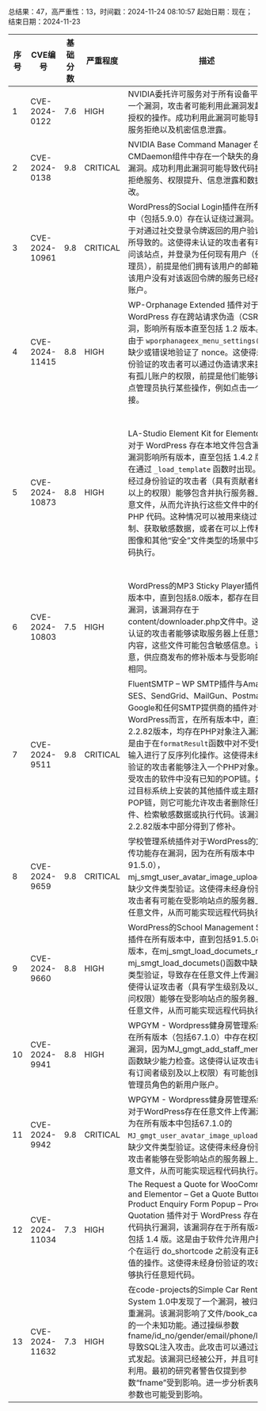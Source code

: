 总结果：47，高严重性：13，时间戳：2024-11-24 08:10:57
起始日期：现在；结束日期：2024-11-23

| 序号 | CVE编号 | 基础分数 | 严重程度 | 描述 | 参考文献 |
|-----|--------|------------|----------|-------------|------------|
| 1 | CVE-2024-0122 | 7.6  | HIGH | NVIDIA委托许可服务对于所有设备平台包含一个漏洞，攻击者可能利用此漏洞发起未经授权的操作。成功利用此漏洞可能导致部分服务拒绝以及机密信息泄露。 | [1]https://nvidia.custhelp.com/app/answers/detail/a_id/5570 |
| 2 | CVE-2024-0138 | 9.8  | CRITICAL | NVIDIA Base Command Manager 在CMDaemon组件中存在一个缺失的身份验证漏洞。成功利用此漏洞可能导致代码执行、拒绝服务、权限提升、信息泄露和数据篡改。 | [1]https://nvidia.custhelp.com/app/answers/detail/a_id/5595 |
| 3 | CVE-2024-10961 | 9.8  | CRITICAL | WordPress的Social Login插件在所有版本中（包括5.9.0）存在认证绕过漏洞。这是由于对通过社交登录令牌返回的用户验证不足所导致的。这使得未认证的攻击者有可能访问该站点，并登录为任何现有用户（例如管理员），前提是他们拥有该用户的邮箱，并且该用户没有对该返回令牌的服务已经存在的账户。 | [1]https://wordpress.org/plugins/oa-social-login/<br>[2]https://www.wordfence.com/threat-intel/vulnerabilities/id/43a64074-ca64-4c34-b467-06d1ad8c5aa0?source=cve |
| 4 | CVE-2024-11415 | 8.8  | HIGH | WP-Orphanage Extended 插件对于 WordPress 存在跨站请求伪造（CSRF）漏洞，影响所有版本直至包括 1.2 版本。这是由于 `wporphanageex_menu_settings()` 函数缺少或错误地验证了 nonce。这使得未经身份验证的攻击者可以通过伪造请求来提升所有孤儿账户的权限，前提是他们能够诱骗站点管理员执行某些操作，例如点击一个链接。 | [1]https://plugins.trac.wordpress.org/browser/wp-orphanage-extended/trunk/wp-orphanage-extended-options.php<br>[2]https://plugins.trac.wordpress.org/changeset?sfp_email=&sfph_mail=&reponame=&old=3194570%40wp-orphanage-extended&new=3194570%40wp-orphanage-extended&sfp_email=&sfph_mail=<br>[3]https://www.wordfence.com/threat-intel/vulnerabilities/id/f7ed6255-d8df-4f57-961b-1a0c21e352ac?source=cve |
| 5 | CVE-2024-10873 | 8.8  | HIGH | LA-Studio Element Kit for Elementor 插件对于 WordPress 存在本地文件包含漏洞，该漏洞影响所有版本，直至包括 1.4.2 版本，在通过 `_load_template` 函数时出现。这使得经过身份验证的攻击者（具有贡献者级别及以上的权限）能够包含并执行服务器上的任意文件，从而允许执行这些文件中的任何 PHP 代码。这种情况可以被用来绕过访问控制、获取敏感数据，或者在可以上传和包含图像和其他“安全”文件类型的场景中实现代码执行。 | [1]https://plugins.trac.wordpress.org/browser/lastudio-element-kit/trunk/includes/base/class-widget-base.php#L118<br>[2]https://plugins.trac.wordpress.org/browser/lastudio-element-kit/trunk/includes/base/class-widget-base.php#L141<br>[3]https://plugins.trac.wordpress.org/browser/lastudio-element-kit/trunk/includes/extensions/albums/widget-templates/player/global/index.php<br>[4]https://plugins.trac.wordpress.org/browser/lastudio-element-kit/trunk/includes/extensions/albums/widget-templates/player/global/index.php#L26<br>[5]https://plugins.trac.wordpress.org/changeset?sfp_email=&sfph_mail=&reponame=&old=3194361%40lastudio-element-kit&new=3194361%40lastudio-element-kit&sfp_email=&sfph_mail=<br>[6]https://www.wordfence.com/threat-intel/vulnerabilities/id/59415c36-e48a-4c05-ad22-8d55a9e13bcd?source=cve |
| 6 | CVE-2024-10803 | 7.5  | HIGH | WordPress的MP3 Sticky Player插件在所有版本中，直到包括8.0版本，都存在目录遍历漏洞，该漏洞存在于content/downloader.php文件中。这使得未认证的攻击者能够读取服务器上任意文件的内容，这些文件可能包含敏感信息。请注意，供应商发布的修补版本与受影响的版本相同。 | [1]https://codecanyon.net/item/mp3-sticky-player-wordpress-plugin/7930491<br>[2]https://www.wordfence.com/threat-intel/vulnerabilities/id/3bcd4675-e930-44d9-8278-c4c9e877656a?source=cve |
| 7 | CVE-2024-9511 | 9.8  | CRITICAL | FluentSMTP – WP SMTP插件与Amazon SES、SendGrid、MailGun、Postmark、Google和任何SMTP提供商的插件对于WordPress而言，在所有版本中，直至包括2.2.82版本，均存在PHP对象注入漏洞。这是由于在`formatResult`函数中对不受信任的输入进行了反序列化操作。这使得未经身份验证的攻击者能够注入一个PHP对象。在易受攻击的软件中没有已知的POP链。如果通过目标系统上安装的其他插件或主题存在POP链，则它可能允许攻击者删除任意文件、检索敏感数据或执行代码。该漏洞在2.2.82版本中部分得到了修补。 | [1]https://plugins.trac.wordpress.org/browser/fluent-smtp/trunk/app/Models/Logger.php#L157<br>[2]https://plugins.trac.wordpress.org/changeset/3194359/<br>[3]https://plugins.trac.wordpress.org/changeset/3194555/<br>[4]https://www.wordfence.com/threat-intel/vulnerabilities/id/a3deedc4-b939-4c54-8376-95d3728872d4?source=cve |
| 8 | CVE-2024-9659 | 9.8  | CRITICAL | 学校管理系统插件对于WordPress的文件上传功能存在漏洞，因为在所有版本中（包括91.5.0），mj_smgt_user_avatar_image_upload()函数缺少文件类型验证。这使得未经身份验证的攻击者有可能在受影响站点的服务器上上传任意文件，从而可能实现远程代码执行。 | [1]https://codecanyon.net/item/school-management-system-for-wordpress/11470032<br>[2]https://www.wordfence.com/threat-intel/vulnerabilities/id/ff1f303f-17fc-4006-b21b-5846216995da?source=cve |
| 9 | CVE-2024-9660 | 8.8  | HIGH | WordPress的School Management System插件在所有版本中，直到包括91.5.0在内的版本，在mj_smgt_load_documets_new()和mj_smgt_load_documets()函数中缺少文件类型验证，导致存在任意文件上传漏洞。这使得认证攻击者（具有学生级别及以上的访问权限）能够在受影响站点的服务器上上传任意文件，从而可能实现远程代码执行。 | [1]https://codecanyon.net/item/school-management-system-for-wordpress/11470032<br>[2]https://www.wordfence.com/threat-intel/vulnerabilities/id/1b36fc50-7573-466e-883e-8d26f243c4d0?source=cve |
| 10 | CVE-2024-9941 | 8.8  | HIGH | WPGYM - Wordpress健身房管理系统插件在所有版本（包括67.1.0）中存在权限提升漏洞，因为MJ_gmgt_add_staff_member()函数缺少能力检查。这使得认证攻击者（具有订阅者级别及以上权限）有可能创建具有管理员角色的新用户账户。 | [1]https://codecanyon.net/item/-wpgym-wordpress-gym-management-system/13352964<br>[2]https://www.wordfence.com/threat-intel/vulnerabilities/id/cbff92c1-8492-4d0d-bd90-8fd33625bf6f?source=cve |
| 11 | CVE-2024-9942 | 9.8  | CRITICAL | WPGYM - Wordpress健身房管理系统插件对于WordPress存在任意文件上传漏洞，因为在所有版本中包括67.1.0的`MJ_gmgt_user_avatar_image_upload()`函数缺少文件类型验证。这使得未经身份验证的攻击者能够在受影响站点的服务器上上传任意文件，从而可能实现远程代码执行。 | [1]https://codecanyon.net/item/-wpgym-wordpress-gym-management-system/13352964<br>[2]https://www.wordfence.com/threat-intel/vulnerabilities/id/bae5f22d-5085-4230-a7fc-5db85aa6fbdb?source=cve |
| 12 | CVE-2024-11034 | 7.3  | HIGH | The Request a Quote for WooCommerce and Elementor – Get a Quote Button – Product Enquiry Form Popup – Product Quotation 插件对于 WordPress 存在任意短代码执行漏洞，该漏洞存在于所有版本中，包括 1.4 版。这是由于软件允许用户执行一个在运行 do_shortcode 之前没有正确验证值的操作。这使得未经身份验证的攻击者能够执行任意短代码。 | [1]https://plugins.trac.wordpress.org/browser/get-a-quote-button-for-woocommerce/tags/1.3.9/includes/class-ajax.php#L31<br>[2]https://plugins.trac.wordpress.org/changeset/3195227/<br>[3]https://wordpress.org/plugins/get-a-quote-button-for-woocommerce/#developers<br>[4]https://www.wordfence.com/threat-intel/vulnerabilities/id/3ccd3504-5663-48cd-90bc-502c2ce232f7?source=cve |
| 13 | CVE-2024-11632 | 7.3  | HIGH | 在code-projects的Simple Car Rental System 1.0中发现了一个漏洞，被归类为严重漏洞。该漏洞影响了文件/book_car.php中的一个未知功能。通过操纵参数fname/id_no/gender/email/phone/location导致SQL注入攻击。此攻击可以通过远程方式发起。该漏洞已经被公开，并且可能已被利用。最初的研究者警告仅提到参数“fname”受到影响。进一步分析表明，其他参数也可能受到影响。 | [1]https://code-projects.org/<br>[2]https://github.com/sil3n/cve/issues/2<br>[3]https://vuldb.com/?ctiid.285918<br>[4]https://vuldb.com/?id.285918<br>[5]https://vuldb.com/?submit.446308 |